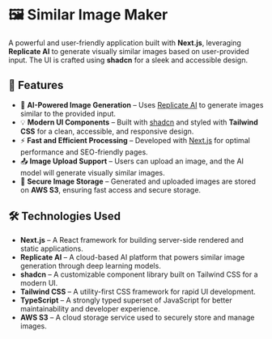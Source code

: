 # 🖼️ Similar Image Maker  

A powerful and user-friendly application built with **Next.js**, leveraging **Replicate AI** to generate visually similar images based on user-provided input. The UI is crafted using **shadcn** for a sleek and accessible design.  

## 🚀 Features  

- 🎨 **AI-Powered Image Generation** – Uses [Replicate AI](https://replicate.com/) to generate images similar to the provided input.  
- 💡 **Modern UI Components** – Built with [shadcn](https://shadcn.dev/) and styled with **Tailwind CSS** for a clean, accessible, and responsive design.  
- ⚡ **Fast and Efficient Processing** – Developed with [Next.js](https://nextjs.org/) for optimal performance and SEO-friendly pages.  
- 📤 **Image Upload Support** – Users can upload an image, and the AI model will generate visually similar images.  
- 🔐 **Secure Image Storage** – Generated and uploaded images are stored on **AWS S3**, ensuring fast access and secure storage.  

## 🛠️ Technologies Used  

- **Next.js** – A React framework for building server-side rendered and static applications.  
- **Replicate AI** – A cloud-based AI platform that powers similar image generation through deep learning models.  
- **shadcn** – A customizable component library built on Tailwind CSS for a modern UI.  
- **Tailwind CSS** – A utility-first CSS framework for rapid UI development.  
- **TypeScript** – A strongly typed superset of JavaScript for better maintainability and developer experience.  
- **AWS S3** – A cloud storage service used to securely store and manage images.  
